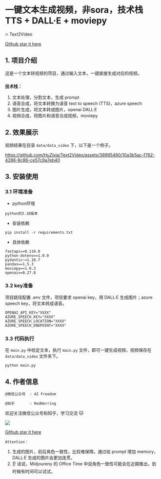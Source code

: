 # 一键文本生成视频，非sora，技术栈 TTS + DALL·E + moviepy

🔥 Text2Video

[Github star it here](https://github.com/HuZixia/Text2Video.git)

## 1. 项目介绍

这是一个文本转视频的项目，通过输入文本，一键直接生成对应的视频。


### `技术栈：`
1. 文本处理，分割文本，生成 prompt
2. 语音合成，将文本转换为语音 text to speech (TTS)，azure speech
3. 图片生成，将文本转成图片，openai DALL·E
4. 视频合成，将图片和语音合成视频，moviepy



## 2. 效果展示

视频结果在目录 `data/data_video` 下，以下是一个例子。

https://github.com/HuZixia/Text2Video/assets/38995480/10a3b5ac-f762-4286-8c86-ce57c9a7eb40


## 3. 安装使用


### 3.1 环境准备

- python环境
```
python的3.10版本
```

- 安装依赖

```
pip install -r requirements.txt
```
- 具体依赖

```
fastapi==0.110.0
python-dotenv==1.0.0
pydantic~=1.10.7
pandas==1.5.3
moviepy==1.0.3
openai==0.27.8
```


### 3.2 key准备

项目路径配置 .env 文件，项目要求 openai key，用 DALL·E 生成图片；azure speech key，将文本转成语音。

```
OPENAI_API_KEY="XXXX"
AZURE_SPEECH_KEY="XXXX"
AZURE_SPEECH_LOCATION="XXXX"
AZURE_SPEECH_ENDPOINT="XXXX"
```


### 3.3 代码执行

在 `main.py` 中给定文本，执行 `main.py` 文件，即可一键生成视频，视频保存在 `data/data_video` 文件夹下。

```
python main.py
```


## 4. 作者信息

`@微信公众号  : AI Freedom`

`@知乎       : RedHerring`

欢迎关注微信公众号和知乎，学习交流 🐱

<img src="https://github.com/HuZixia/Text2Video/assets/38995480/5609d2c5-c710-4996-8b55-d36dab4a040c" style="margin-left: 0px">


[Github star it here](https://github.com/HuZixia/Text2Video.git)


`Attention：`
1. 生成的图片，前后角色一致性，比较难保障。通过给 prompt 增加 memory，DALL·E 生成的图片会更加连贯。
2. 👂 话说，Midjoureny 的 Office Time 中说角色一致性可能会在近期推出，到时候有时间可以试试。